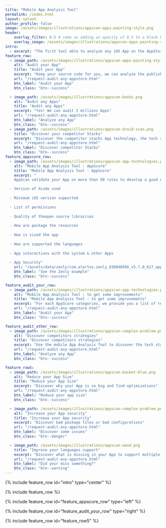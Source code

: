 ```yaml
---
title: "Mobile App Analysis Tool"
permalink: /index.html
layout: splash
author_profile: false
image: /assets/images/illustrations/appscan-apps-painting-style.png
header:
    overlay_filter: 0.5 # same as adding an opacity of 0.5 to a black background
    overlay_image: /assets/images/illustrations/appscan-apps-painting-style.png
intro: 
  - excerpt: "The first tool able to analyze any iOS App on the AppStore without the source code."
feature_row:
  - image_path: /assets/images/illustrations/appscan-apps-painting-style.png
    alt: "Audit your App"
    title: "Audit your App"
    excerpt: "Keep your source code for you, we can analyze the published App."
    url: "/request-audit-any-appstore.html"
    btn_label: "Audit your App"
    btn_class: "btn--success"

  - image_path: /assets/images/illustrations/appscan-books.png
    alt: "Audit any Apps"
    title: "Audit any Apps"
    excerpt: "Yes! We can audit 2 millions Apps"
    url: "/request-audit-any-appstore.html"
    btn_label: "Analyze any App"
    btn_class: "btn--success"
  - image_path: /assets/images/illustrations/appscan-droid-scan.png
    title: "Discover your competitor Stacks"
    excerpt: "Discover the competitor stacks App technology, the tech stacks, the third party librairies & more and more"
    url: "/request-audit-any-appstore.html"
    btn_label: "Discover competitor Stacks"
    btn_class: "btn--success"
feature_appscore_row:
  - image_path: /assets/images/illustrations/appscan-app-technologies.png
    alt: "Mobile App Analysis Tool : AppScore"
    title: "Mobile App Analysis Tool : AppScore"
    excerpt: "
    AppScan validate your App on more than 50 rules to develop a good App :

  - Version of Xcode used
  
  - Minimum iOS version supported 
  
  - List of permissions
  
  - Quality of theopen source librairies
  
  - How are package the resources
  
  - How is sized the app
    
  - How are supported the languages
    
  - App interactions with the system & other Apps
    
  - App Security"
    url: "/assets/data/zenly/com.alertus.zenly_838848566_v5.7.0_617_appscore.html.zip"
    btn_label: "See the Zenly example"
    btn_class: "btn--success"

feature_audit_your_row:
  - image_path: /assets/images/illustrations/appscan-app-technologies.png
    alt: "Mobile App Analysis Tool : to get some improvements"
    title: "Mobile App Analysis Tool : to get some improvements"
    excerpt: "For each AppScore categories, we provide you a list of recommendations ordered by priority/criticity."
    url: "/request-audit-any-appstore.html"
    btn_label: "Audit your App"
    btn_class: "btn--success"

feature_audit_other_row:
  - image_path: /assets/images/illustrations/appscan-complex-problem.png
    alt: "Discover competitors strategies"
    title: "Discover competitors strategies"
    excerpt: "Use the mobile App Analysis Tool to discover the tech stacks and some good ideas."
    url: "/request-audit-any-appstore.html"
    btn_label: "Analyze any App"
    btn_class: "btn--success"

feature_row5:
  - image_path: /assets/images/illustrations/appscan-basket-blue.png
    alt: "Reduce your App Size"
    title: "Reduce your App Size"
    excerpt: "Discover why your App is so big and find optimizations"
    url: "/request-audit-any-appstore.html"
    btn_label: "Reduce your app size"
    btn_class: "btn--success"

  - image_path: /assets/images/illustrations/appscan-complex-problem.png
    alt: "Increase your App security"
    title: "Increase your App security"
    excerpt: "Discover bad package files or bad configurations"
    url: "/request-audit-any-appstore.html"
    btn_label: "Discover some issues"
    btn_class: "btn--danger"

  - image_path: /assets/images/illustrations/appscan-wood.png
    title: "Improve your languages support"
    excerpt: "Discover what is missing in your App to support multiple langages"
    url: "/request-audit-any-appstore.html"
    btn_label: "Did your miss something?"
    btn_class: "btn--warning"
---
```


{% include feature_row id="intro" type="center" %}

{% include feature_row %}

{% include feature_row id="feature_appscore_row" type="left" %}

{% include feature_row id="feature_audit_your_row" type="right" %}

{% include feature_row id="feature_row5" %}